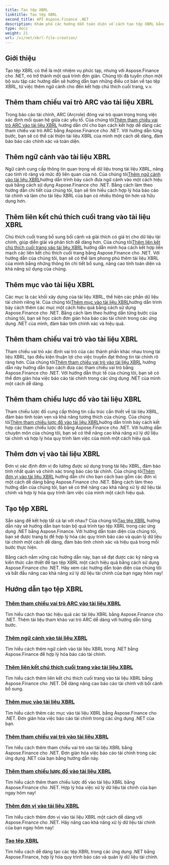 ```yaml
---
title: Tạo tệp XBRL
linktitle: Tạo tệp XBRL
second_title: API Aspose.Finance .NET
description: Khám phá các hướng dẫn toàn diện về cách tạo tệp XBRL bằng Aspose.Finance cho .NET. Tìm hiểu cách thêm ngữ cảnh, chú thích cuối trang, mục, vai trò, lược đồ và đơn vị một cách dễ dàng.
type: docs
weight: 21
url: /vi/net/xbrl-file-creation/
---
```


## Giới thiệu

Tạo tệp XBRL có thể là một nhiệm vụ phức tạp, nhưng với Aspose.Finance cho .NET, nó trở thành một quá trình đơn giản. Chúng tôi đã tuyển chọn một bộ sưu tập các hướng dẫn sẽ hướng dẫn bạn những điều cơ bản về tạo tệp XBRL, từ việc thêm ngữ cảnh cho đến kết hợp chú thích cuối trang, v.v.

## Thêm tham chiếu vai trò ARC vào tài liệu XBRL

 Trong báo cáo tài chính, ARC (Arcrole) đóng vai trò quan trọng trong việc xác định mối quan hệ giữa các yếu tố. Của chúng tôi[Thêm tham chiếu vai trò ARC vào tài liệu XBRL](./add-arc-role-reference-to-xbrl-document/) hướng dẫn chỉ cho bạn cách kết hợp dễ dàng các tham chiếu vai trò ARC bằng Aspose.Finance cho .NET. Với hướng dẫn từng bước, bạn sẽ có thể cải thiện tài liệu XBRL của mình một cách dễ dàng, đảm bảo báo cáo chính xác và toàn diện.

## Thêm ngữ cảnh vào tài liệu XBRL

 Ngữ cảnh cung cấp thông tin quan trọng về dữ liệu trong tài liệu XBRL, nâng cao tính rõ ràng và mức độ liên quan của nó. Của chúng tôi[Thêm ngữ cảnh vào tài liệu XBRL](./add-context-to-xbrl-document/)hướng dẫn trình bày cách đưa ngữ cảnh vào một cách hiệu quả bằng cách sử dụng Aspose.Finance cho .NET. Bằng cách làm theo hướng dẫn chi tiết của chúng tôi, bạn sẽ tìm hiểu cách hợp lý hóa báo cáo tài chính và làm cho tài liệu XBRL của bạn có nhiều thông tin hơn và hữu dụng hơn.

## Thêm liên kết chú thích cuối trang vào tài liệu XBRL

 Chú thích cuối trang bổ sung bối cảnh và giải thích có giá trị cho dữ liệu tài chính, giúp diễn giải và phân tích dễ dàng hơn. Của chúng tôi[Thêm liên kết chú thích cuối trang vào tài liệu XBRL](./add-footnote-link-to-xbrl-document/) hướng dẫn minh họa cách kết hợp liền mạch các liên kết chú thích cuối trang bằng Aspose.Finance cho .NET. Với hướng dẫn của chúng tôi, bạn sẽ có thể làm phong phú thêm tài liệu XBRL của mình bằng những thông tin chi tiết bổ sung, nâng cao tính toàn diện và khả năng sử dụng của chúng.

## Thêm mục vào tài liệu XBRL

 Các mục là các khối xây dựng của tài liệu XBRL, thể hiện các phần dữ liệu tài chính riêng lẻ. Của chúng tôi[Thêm mục vào tài liệu XBRL](./add-item-to-xbrl-document/)hướng dẫn trình bày cách thêm các mục một cách hiệu quả bằng cách sử dụng Aspose.Finance cho .NET. Bằng cách làm theo hướng dẫn từng bước của chúng tôi, bạn sẽ học cách đơn giản hóa báo cáo tài chính trong các ứng dụng .NET của mình, đảm bảo tính chính xác và hiệu quả.

## Thêm tham chiếu vai trò vào tài liệu XBRL

 Tham chiếu vai trò xác định vai trò của các thành phần khác nhau trong tài liệu XBRL, tạo điều kiện thuận lợi cho việc truyền đạt thông tin tài chính rõ ràng hơn. Của chúng tôi[Thêm tham chiếu vai trò vào tài liệu XBRL](./add-role-reference-to-xbrl-document/) hướng dẫn này hướng dẫn bạn cách đưa các tham chiếu vai trò bằng Aspose.Finance cho .NET. Với hướng dẫn thực tế của chúng tôi, bạn sẽ có thể đơn giản hóa việc báo cáo tài chính trong các ứng dụng .NET của mình một cách dễ dàng.

## Thêm tham chiếu lược đồ vào tài liệu XBRL

 Tham chiếu lược đồ cung cấp thông tin cấu trúc cần thiết về tài liệu XBRL, đảm bảo tính toàn vẹn và khả năng tương thích của chúng. Của chúng tôi[Thêm tham chiếu lược đồ vào tài liệu XBRL](./add-schema-reference-to-xbrl-document/)hướng dẫn trình bày cách kết hợp các tham chiếu lược đồ bằng Aspose.Finance cho .NET. Với hướng dẫn chuyên môn của chúng tôi, bạn sẽ có thể nâng cao khả năng xử lý dữ liệu tài chính và hợp lý hóa quy trình làm việc của mình một cách hiệu quả.

## Thêm đơn vị vào tài liệu XBRL

 Đơn vị xác định đơn vị đo lường được sử dụng trong tài liệu XBRL, đảm bảo tính nhất quán và chính xác trong báo cáo tài chính. Của chúng tôi[Thêm đơn vị vào tài liệu XBRL](./add-unit-to-xbrl-document/) hướng dẫn chỉ cho bạn cách bao gồm các đơn vị một cách dễ dàng bằng Aspose.Finance cho .NET. Bằng cách làm theo hướng dẫn của chúng tôi, bạn sẽ có thể nâng cao khả năng xử lý dữ liệu tài chính và hợp lý hóa quy trình làm việc của mình một cách hiệu quả.

## Tạo tệp XBRL

 Sẵn sàng để kết hợp tất cả lại với nhau? Của chúng tôi[Tạo tệp XBRL](./create-xbrl-file/) hướng dẫn này sẽ hướng dẫn bạn toàn bộ quá trình tạo tệp XBRL trong các ứng dụng .NET bằng Aspose.Finance. Với hướng dẫn toàn diện của chúng tôi, bạn sẽ được trang bị để hợp lý hóa các quy trình báo cáo và quản lý dữ liệu tài chính một cách dễ dàng, đảm bảo tính chính xác và hiệu quả trong mỗi bước thực hiện.

Bằng cách nắm vững các hướng dẫn này, bạn sẽ đạt được các kỹ năng và kiến thức cần thiết để tạo tệp XBRL một cách hiệu quả bằng cách sử dụng Aspose.Finance cho .NET. Hãy xem các hướng dẫn toàn diện của chúng tôi và bắt đầu nâng cao khả năng xử lý dữ liệu tài chính của bạn ngay hôm nay!
## Hướng dẫn tạo tệp XBRL
### [Thêm tham chiếu vai trò ARC vào tài liệu XBRL](./add-arc-role-reference-to-xbrl-document/)
Tìm hiểu cách thao tác hiệu quả các tài liệu XBRL bằng Aspose.Finance cho .NET. Thêm tài liệu tham khảo vai trò ARC dễ dàng với hướng dẫn từng bước.
### [Thêm ngữ cảnh vào tài liệu XBRL](./add-context-to-xbrl-document/)
Tìm hiểu cách thêm ngữ cảnh vào tài liệu XBRL trong .NET bằng Aspose.Finance để hợp lý hóa báo cáo tài chính.
### [Thêm liên kết chú thích cuối trang vào tài liệu XBRL](./add-footnote-link-to-xbrl-document/)
Tìm hiểu cách thêm liên kết chú thích cuối trang vào tài liệu XBRL bằng Aspose.Finance cho .NET. Dễ dàng nâng cao báo cáo tài chính với bối cảnh bổ sung.
### [Thêm mục vào tài liệu XBRL](./add-item-to-xbrl-document/)
Tìm hiểu cách thêm các mục vào tài liệu XBRL bằng Aspose.Finance cho .NET. Đơn giản hóa việc báo cáo tài chính trong các ứng dụng .NET của bạn.
### [Thêm tham chiếu vai trò vào tài liệu XBRL](./add-role-reference-to-xbrl-document/)
Tìm hiểu cách thêm tham chiếu vai trò vào tài liệu XBRL bằng Aspose.Finance cho .NET. Đơn giản hóa việc báo cáo tài chính trong các ứng dụng .NET của bạn bằng hướng dẫn này.
### [Thêm tham chiếu lược đồ vào tài liệu XBRL](./add-schema-reference-to-xbrl-document/)
Tìm hiểu cách thêm tham chiếu lược đồ vào tài liệu XBRL bằng Aspose.Finance cho .NET. Hợp lý hóa việc xử lý dữ liệu tài chính của bạn ngay hôm nay!
### [Thêm đơn vị vào tài liệu XBRL](./add-unit-to-xbrl-document/)
Tìm hiểu cách thêm đơn vị vào tài liệu XBRL một cách dễ dàng với Aspose.Finance cho .NET. Hãy nâng cao khả năng xử lý dữ liệu tài chính của bạn ngay hôm nay!
### [Tạo tệp XBRL](./create-xbrl-file/)
Tìm hiểu cách dễ dàng tạo các tệp XBRL trong các ứng dụng .NET bằng Aspose.Finance, hợp lý hóa quy trình báo cáo và quản lý dữ liệu tài chính.